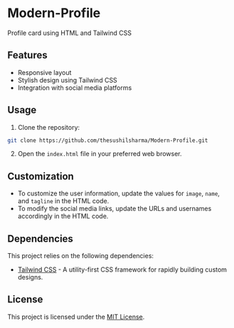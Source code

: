 # Modern-Profile
Profile card using HTML and Tailwind CSS


## Features

- Responsive layout
- Stylish design using Tailwind CSS
- Integration with social media platforms

## Usage

1. Clone the repository:
```sh
git clone https://github.com/thesushilsharma/Modern-Profile.git
```

2. Open the `index.html` file in your preferred web browser.

## Customization

- To customize the user information, update the values for `image`, `name`, and `tagline` in the HTML code.
- To modify the social media links, update the URLs and usernames accordingly in the HTML code.

## Dependencies

This project relies on the following dependencies:

- [Tailwind CSS](https://tailwindcss.com) - A utility-first CSS framework for rapidly building custom designs.

## License

This project is licensed under the [MIT License](https://github.com/thesushilsharma/Modern-Profile/blob/main/LICENSE).
